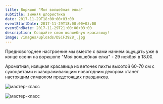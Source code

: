```yaml
---
title: Воркшоп "Моя волшебная елка"
subtitle: зимняя флористика
date: 2017-11-29T18:00:00+03:00
eventStartDate: 2017-11-29T18:00:00+03:00
eventEndDate: 2017-11-29T21:00:00+03:00
description: Создайте свою волшебную красавицу!
image: /images/uploads/DSCF3928_.jpg
---
```

Предновогоднее настроение мы вместе с вами начнем ощущать уже в конце осени на воркшопе "Моя волшебная елка" - 29 ноября в 18.00.

Ароматная, изящная красавица из веточек пихты высотой 60-70 см с сухоцветами и завораживающим новогодним декором станет настоящим символом предстоящих праздников.

![мастер-класс](/images/uploads/DSCF3937_.jpg)

![мастер-класс](/images/uploads/DSCF3956_.jpg)








